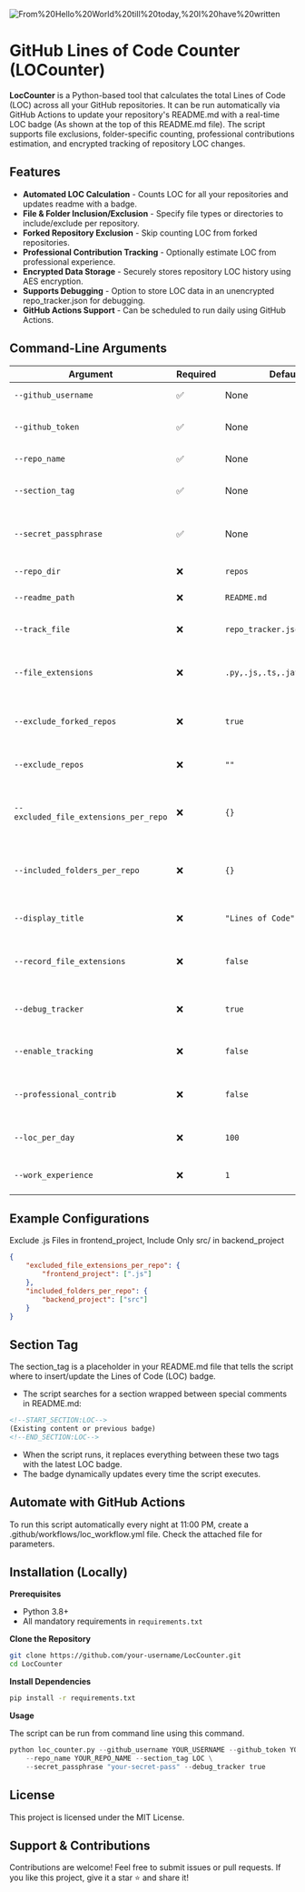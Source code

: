 <!--START_SECTION:locTag-->

![From%20Hello%20World%20till%20today,%20I%20have%20written](https://img.shields.io/badge/From%20Hello%20World%20till%20today,%20I%20have%20written-104729-blue)

<!--END_SECTION:locTag-->

# GitHub Lines of Code Counter (LOCounter)

**LocCounter** is a Python-based tool that calculates the total Lines of Code (LOC) across all your GitHub repositories. It can be run automatically via GitHub Actions to update your repository's README.md with a real-time LOC badge (As shown at the top of this README.md file). The script supports file exclusions, folder-specific counting, professional contributions estimation, and encrypted tracking of repository LOC changes.

## Features

- **Automated LOC Calculation** - Counts LOC for all your repositories and updates readme with a badge.
- **File & Folder Inclusion/Exclusion** - Specify file types or directories to include/exclude per repository.
- **Forked Repository Exclusion** - Skip counting LOC from forked repositories.
- **Professional Contribution Tracking** - Optionally estimate LOC from professional experience.
- **Encrypted Data Storage** - Securely stores repository LOC history using AES encryption.
- **Supports Debugging** - Option to store LOC data in an unencrypted repo_tracker.json for debugging.
- **GitHub Actions Support** - Can be scheduled to run daily using GitHub Actions.

## Command-Line Arguments

| Argument | Required | Default | Description |
|----------|----------|---------|-------------|
| `--github_username` | ✅ | None | Your GitHub username. |
| `--github_token` | ✅ | None | GitHub **Personal Access Token (PAT)** for authentication. |
| `--repo_name` | ✅ | None | The name of the GitHub repository. |
| `--section_tag` | ✅ | None | The tag in `README.md` where the LOC badge will be placed. |
| `--secret_passphrase` | ✅ | None | Passphrase for encrypting and decrypting LOC tracking data. |
| `--repo_dir` | ❌ | `repos` | **Directory** to clone repositories. |
| `--readme_path` | ❌ | `README.md` | Path to the `README.md` file to update. |
| `--track_file` | ❌ | `repo_tracker.json` | File to store encrypted LOC tracking data. |
| `--file_extensions` | ❌ | `.py,.js,.ts,.java,.cpp,.md` | Comma-separated list of file extensions to include in LOC count. |
| `--exclude_forked_repos` | ❌ | `true` | Exclude forked repositories from LOC calculations (true/false). |
| `--exclude_repos` | ❌ | `""` | Comma-separated list of repositories to exclude. |
| `--excluded_file_extensions_per_repo` | ❌ | `{}` | JSON defining file types to exclude per repo (e.g., `{"frontend_project": [".js"]}`). |
| `--included_folders_per_repo` | ❌ | `{}` | JSON defining folders to include per repo (e.g., `{"backend_project": ["src"]}`). |
| `--display_title` | ❌ | `"Lines of Code"` | Title displayed in the LOC badge (e.g., `"Total LOC"`). |
| `--record_file_extensions` | ❌ | `false` | Enable tracking of unique file extensions found in repositories. |
| `--debug_tracker` | ❌ | `true` | Save an unencrypted `repo_tracker.json` for debugging (true/false). |
| `--enable_tracking` | ❌ | `false` | Enable tracking of repository data (true/false). |
| `--professional_contrib` | ❌ | `false` | Include estimated professional contributions in the LOC count. |
| `--loc_per_day` | ❌ | `100` | Estimated number of lines of code written per workday. |
| `--work_experience` | ❌ | `1` | Number of years of professional experience. |

## Example Configurations

Exclude .js Files in frontend_project, Include Only src/ in backend_project

```json
{
    "excluded_file_extensions_per_repo": {
        "frontend_project": [".js"]
    },
    "included_folders_per_repo": {
        "backend_project": ["src"]
    }
}
```

## Section Tag

The section_tag is a placeholder in your README.md file that tells the script where to insert/update the Lines of Code (LOC) badge.

- The script searches for a section wrapped between special comments in README.md:

```md
<!--START_SECTION:LOC-->
(Existing content or previous badge)
<!--END_SECTION:LOC-->
```

- When the script runs, it replaces everything between these two tags with the latest LOC badge.
- The badge dynamically updates every time the script executes.

## Automate with GitHub Actions

To run this script automatically every night at 11:00 PM, create a .github/workflows/loc_workflow.yml file. Check the attached file for parameters.
## Installation (Locally)

**Prerequisites**

- Python 3.8+
- All mandatory requirements in `requirements.txt`

**Clone the Repository**

```sh
git clone https://github.com/your-username/LocCounter.git
cd LocCounter
```

**Install Dependencies**

```sh
pip install -r requirements.txt
```

**Usage**

The script can be run from command line using this command.

```python
python loc_counter.py --github_username YOUR_USERNAME --github_token YOUR_GITHUB_PAT \
    --repo_name YOUR_REPO_NAME --section_tag LOC \
    --secret_passphrase "your-secret-pass" --debug_tracker true
```

## License

This project is licensed under the MIT License.

## Support & Contributions

Contributions are welcome! Feel free to submit issues or pull requests.
If you like this project, give it a star ⭐ and share it!
